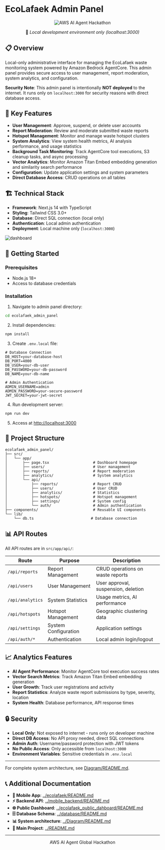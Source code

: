 # EcoLafaek Admin Panel

<div align="center">
  <img src="https://img.shields.io/badge/AWS_AI_Agent_Global_Hackathon-ADMIN_PANEL-FF9900?style=for-the-badge&logoColor=white" alt="AWS AI Agent Hackathon" />

  <p>📍 <em>Local development environment only (localhost:3000)</em></p>
</div>

## 📋 Overview

Local-only administrative interface for managing the EcoLafaek waste monitoring system powered by Amazon Bedrock AgentCore. This admin panel provides secure access to user management, report moderation, system analytics, and configuration.

**Security Note**: This admin panel is intentionally **NOT deployed** to the internet. It runs only on `localhost:3000` for security reasons with direct database access.

## 🔐 Key Features

- **User Management**: Approve, suspend, or delete user accounts
- **Report Moderation**: Review and moderate submitted waste reports
- **Hotspot Management**: Monitor and manage waste hotspot clusters
- **System Analytics**: View system health metrics, AI analysis performance, and usage statistics
- **Background Task Monitoring**: Track AgentCore tool executions, S3 cleanup tasks, and async processing
- **Vector Analytics**: Monitor Amazon Titan Embed embedding generation and similarity search performance
- **Configuration**: Update application settings and system parameters
- **Direct Database Access**: CRUD operations on all tables

## 🏗️ Technical Stack

- **Framework**: Next.js 14 with TypeScript
- **Styling**: Tailwind CSS 3.0+
- **Database**: Direct SQL connection (local only)
- **Authentication**: Local admin authentication
- **Deployment**: Local machine only (`localhost:3000`)

![dashboard](/public/ssc/dashboard.png)

## 🚀 Getting Started

### Prerequisites

- Node.js 18+
- Access to database credentials

### Installation

1. Navigate to admin panel directory:

```bash
cd ecolafaek_admin_panel
```

2. Install dependencies:

```bash
npm install
```

3. Create `.env.local` file:

```env
# Database Connection
DB_HOST=your-database-host
DB_PORT=4000
DB_USER=your-db-user
DB_PASSWORD=your-db-password
DB_NAME=your-db-name

# Admin Authentication
ADMIN_USERNAME=admin
ADMIN_PASSWORD=your-secure-password
JWT_SECRET=your-jwt-secret
```

4. Run development server:

```bash
npm run dev
```

5. Access at [http://localhost:3000](http://localhost:3000)

## 📁 Project Structure

```
ecolafaek_admin_panel/
├── src/
│   └── app/
│       ├── page.tsx                    # Dashboard homepage
│       ├── users/                      # User management
│       ├── reports/                    # Report moderation
│       ├── analytics/                  # System analytics
│       └── api/
│           ├── reports/                # Report CRUD
│           ├── users/                  # User CRUD
│           ├── analytics/              # Statistics
│           ├── hotspots/               # Hotspot management
│           ├── settings/               # System config
│           └── auth/                   # Admin authentication
├── components/                         # Reusable UI components
└── lib/
    └── db.ts                          # Database connection
```

## 📊 API Routes

All API routes are in `src/app/api/`:

| Route            | Purpose              | Description                         |
| ---------------- | -------------------- | ----------------------------------- |
| `/api/reports`   | Report Management    | CRUD operations on waste reports    |
| `/api/users`     | User Management      | User approval, suspension, deletion |
| `/api/analytics` | System Statistics    | Usage metrics, AI performance       |
| `/api/hotspots`  | Hotspot Management   | Geographic clustering data          |
| `/api/settings`  | System Configuration | Application settings                |
| `/api/auth/*`    | Authentication       | Local admin login/logout            |

## 📈 Analytics Features

- **AI Agent Performance**: Monitor AgentCore tool execution success rates
- **Vector Search Metrics**: Track Amazon Titan Embed embedding generation
- **User Growth**: Track user registrations and activity
- **Report Statistics**: Analyze waste report submissions by type, severity, location
- **System Health**: Database performance, API response times

## 🔒 Security

- **Local Only**: Not exposed to internet - runs only on developer machine
- **Direct DB Access**: No API proxy needed, direct SQL connections
- **Admin Auth**: Username/password protection with JWT tokens
- **No Public Access**: Only accessible from `localhost:3000`
- **Environment Variables**: Sensitive credentials in `.env.local`

---

For complete system architecture, see [Diagram/README.md](../Diagram/README.md).

## 📞 Additional Documentation

- **📱 Mobile App**: [../ecolafaek/README.md](../ecolafaek/README.md)
- **⚡ Backend API**: [../mobile_backend/README.md](../mobile_backend/README.md)
- **🌐 Public Dashboard**: [../ecolafaek_public_dahboard/README.md](../ecolafaek_public_dahboard/README.md)
- **🗄️ Database Schema**: [../database/README.md](../database/README.md)
- **📊 System architecture**: [../Diagram/README.md](../Diagram/README.md)
- **📄 Main Project**: [../README.md](../README.md)

---

<div align="center">
  <p>AWS AI Agent Global Hackathon</p>
</div>
